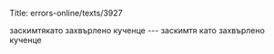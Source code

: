 Title: errors-online/texts/3927

заскимтякато захвърлено кученце --- заскимтя като захвърлено кученце
